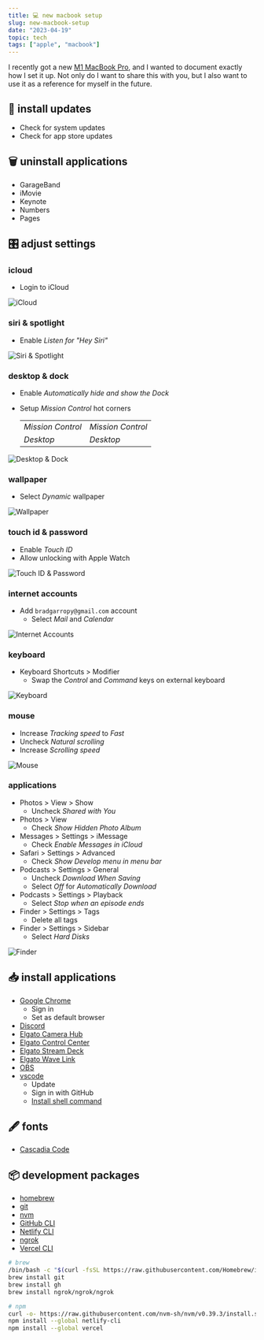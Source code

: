 ```yaml
---
title: 💻 new macbook setup
slug: new-macbook-setup
date: "2023-04-19"
topic: tech
tags: ["apple", "macbook"]
---
```


I recently got a new [M1 MacBook Pro][macbook-pro], and I wanted to document exactly how I set it up. Not only do I want to share this with you, but I also want to use it as a reference for myself in the future.

## 🔺 install updates

-   Check for system updates
-   Check for app store updates

## 🗑️ uninstall applications

-   GarageBand
-   iMovie
-   Keynote
-   Numbers
-   Pages

## 🎛️ adjust settings

### icloud

-   Login to iCloud

![iCloud][icloud]

### siri & spotlight

-   Enable _Listen for "Hey Siri"_

![Siri & Spotlight][siri-and-spotlight]

### desktop & dock

-   Enable _Automatically hide and show the Dock_
-   Setup _Mission Control_ hot corners

    |                   |                   |
    | ----------------- | ----------------- |
    | _Mission Control_ | _Mission Control_ |
    | _Desktop_         | _Desktop_         |

![Desktop & Dock][desktop-and-dock]

### wallpaper

-   Select _Dynamic_ wallpaper

![Wallpaper][wallpaper]

### touch id & password

-   Enable _Touch ID_
-   Allow unlocking with Apple Watch

![Touch ID & Password][touch-id-and-password]

### internet accounts

-   Add `bradgarropy@gmail.com` account
    -   Select _Mail_ and _Calendar_

![Internet Accounts][internet-accounts]

### keyboard

-   Keyboard Shortcuts > Modifier
    -   Swap the _Control_ and _Command_ keys on external keyboard

![Keyboard][keyboard]

### mouse

-   Increase _Tracking speed_ to _Fast_
-   Uncheck _Natural scrolling_
-   Increase _Scrolling speed_

![Mouse][mouse]

### applications

-   Photos > View > Show
    -   Uncheck _Shared with You_
-   Photos > View
    -   Check _Show Hidden Photo Album_
-   Messages > Settings > iMessage
    -   Check _Enable Messages in iCloud_
-   Safari > Settings > Advanced
    -   Check _Show Develop menu in menu bar_
-   Podcasts > Settings > General
    -   Uncheck _Download When Saving_
    -   Select _Off_ for _Automatically Download_
-   Podcasts > Settings > Playback
    -   Select _Stop when an episode ends_
-   Finder > Settings > Tags
    -   Delete all tags
-   Finder > Settings > Sidebar
    -   Select _Hard Disks_

![Finder][finder]

## 📥 install applications

-   [Google Chrome][chrome]
    -   Sign in
    -   Set as default browser
-   [Discord][discord]
-   [Elgato Camera Hub][elgato]
-   [Elgato Control Center][elgato]
-   [Elgato Stream Deck][elgato]
-   [Elgato Wave Link][elgato]
-   [OBS][obs]
-   [vscode][vscode]
    -   Update
    -   Sign in with GitHub
    -   [Install shell command][vscode-cli]

## 🖋️ fonts

-   [Cascadia Code][cascadia-code]

## 📦 development packages

-   [homebrew][homebrew]
-   [git][git]
-   [nvm][nvm]
-   [GitHub CLI][github-cli]
-   [Netlify CLI][netlify-cli]
-   [ngrok][ngrok]
-   [Vercel CLI][vercel-cli]

```zsh
# brew
/bin/bash -c "$(curl -fsSL https://raw.githubusercontent.com/Homebrew/install/HEAD/install.sh)"
brew install git
brew install gh
brew install ngrok/ngrok/ngrok

# npm
curl -o- https://raw.githubusercontent.com/nvm-sh/nvm/v0.39.3/install.sh | bash
npm install --global netlify-cli
npm install --global vercel
```

[macbook-pro]: https://www.apple.com/macbook-pro
[chrome]: https://www.google.com/chrome/dr/download
[vscode]: https://code.visualstudio.com/download
[discord]: https://discord.com/download
[obs]: https://obsproject.com/download
[elgato]: https://www.elgato.com/en/downloads
[homebrew]: https://brew.sh
[git]: https://git-scm.com
[nvm]: https://github.com/nvm-sh/nvm
[vercel-cli]: https://vercel.com/docs/cli
[github-cli]: https://cli.github.com
[netlify-cli]: https://www.netlify.com/products/cli
[ngrok]: https://ngrok.com
[vscode-cli]: https://code.visualstudio.com/docs/setup/mac#_launching-from-the-command-line
[icloud]: https://res.cloudinary.com/bradgarropy/image/upload/bradgarropy.com/posts/icloud.png
[siri-and-spotlight]: https://res.cloudinary.com/bradgarropy/image/upload/bradgarropy.com/posts/siri-and-spotlight.png
[desktop-and-dock]: https://res.cloudinary.com/bradgarropy/image/upload/bradgarropy.com/posts/desktop-and-dock.png
[wallpaper]: https://res.cloudinary.com/bradgarropy/image/upload/bradgarropy.com/posts/wallpaper.png
[touch-id-and-password]: https://res.cloudinary.com/bradgarropy/image/upload/bradgarropy.com/posts/touch-id-and-password.png
[internet-accounts]: https://res.cloudinary.com/bradgarropy/image/upload/bradgarropy.com/posts/internet-accounts.png
[keyboard]: https://res.cloudinary.com/bradgarropy/image/upload/bradgarropy.com/posts/keyboard.png
[mouse]: https://res.cloudinary.com/bradgarropy/image/upload/bradgarropy.com/posts/mouse.png
[finder]: https://res.cloudinary.com/bradgarropy/image/upload/bradgarropy.com/posts/finder.png
[cascadia-code]: https://github.com/microsoft/cascadia-code
